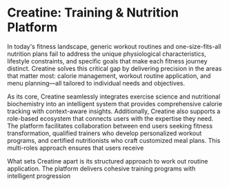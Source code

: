 # Creatine: Training & Nutrition Platform

In today's fitness landscape, generic workout routines and one-size-fits-all nutrition plans fail to address the unique
physiological characteristics, lifestyle constraints, and specific goals that make each fitness journey distinct.
Creatine solves this critical gap by delivering precision in the areas that matter most: calorie management, workout
routine application, and menu planning—all tailored to individual needs and objectives.

As its core, Creatine seamlessly integrates exercise science and nutritional biochemistry into an intelligent system
that provides comprehensive calorie tracking with context-aware insights. Additionally, Creatine also supports a
role-based ecosystem that connects users with the expertise they need. The platform facilitates collaboration between
end users seeking fitness transformation, qualified trainers who develop personalized workout programs, and certified
nutritionists who craft customized meal plans. This multi-roles approach ensures that users receive

What sets Creatine apart is its structured approach to work out routine application. The platform delivers cohesive
training programs with intelligent progression
